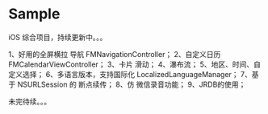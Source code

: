 # Sample
iOS 综合项目，持续更新中。。。

1、好用的全屏横拉 导航 FMNavigationController；
2、自定义日历 FMCalendarViewController；
3、卡片 滑动；
4、瀑布流；
5、地区、时间、自定义选择；
6、多语言版本，支持国际化 LocalizedLanguageManager；
7、基于 NSURLSession 的 断点续传；
8、仿 微信录音功能；
9、JRDB的使用；


未完待续。。。
